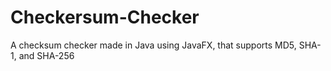 # Checkersum-Checker
A checksum checker made in Java using JavaFX, that supports MD5, SHA-1, and SHA-256
